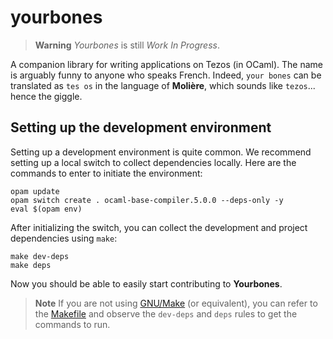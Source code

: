 # yourbones

> **Warning** _Yourbones_ is still _Work In Progress_.

A companion library for writing applications on Tezos (in OCaml). The name is
arguably funny to anyone who speaks French. Indeed, `your bones` can be
translated as `tes os` in the language of **Molière**, which sounds like
`tezos`... hence the giggle.

## Setting up the development environment

Setting up a development environment is quite common. We recommend setting up a
local switch to collect dependencies locally. Here are the commands to enter to
initiate the environment:

```shellsession
opam update
opam switch create . ocaml-base-compiler.5.0.0 --deps-only -y
eval $(opam env)
```

After initializing the switch, you can collect the development and project
dependencies using `make`:

```shellsession
make dev-deps
make deps
```

Now you should be able to easily start contributing to **Yourbones**.

> **Note** If you are not using [GNU/Make](https://www.gnu.org/software/make/)
> (or equivalent), you can refer to the [Makefile](Makefile) and observe the
> `dev-deps` and `deps` rules to get the commands to run.
